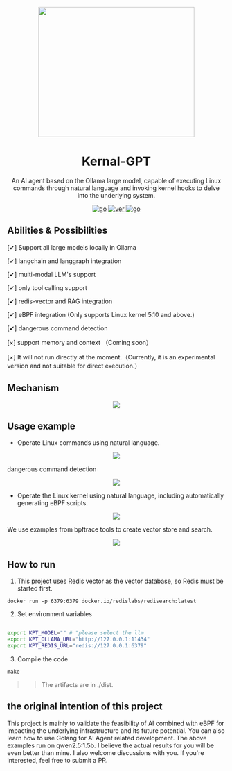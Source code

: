 <div align="center">

<p align="center">
<img src="https://cdn.jsdelivr.net/gh/boylegu/kernal-gpt/assets/kernal_gpt.png" width="360" height="300">
</p>

<h1 style="border-bottom: none">
    <b>Kernal-GPT</b><br />
</h1>

<p>
An AI agent based on the Ollama large model, capable of executing Linux commands through natural language and invoking kernel hooks to delve into the underlying system.
</p>

[![go](https://img.shields.io/badge/Go-1.24+-66C9D6)]()
[![ver](https://img.shields.io/badge/version-0.3.0.dev-E940AF)]()
[![go](https://img.shields.io/badge/license-MIT-E940AF)]()
</div>

## Abilities & Possibilities

[✔] Support all large models locally in Ollama

[✔] langchain and langgraph integration

[✔] multi-modal LLM's support 

[✔] only tool calling support

[✔] redis-vector and RAG integration

[✔] eBPF integration (Only supports Linux kernel 5.10 and above.)

[✔] dangerous command detection

[×] support memory and context （Coming soon）

[×] It will not run directly at the moment.（Currently, it is an experimental version and not suitable for direct execution.）

## Mechanism

<p align="center">
<img src="https://cdn.jsdelivr.net/gh/boylegu/kernal-gpt/assets/black.png">
</p>

## Usage example

- Operate Linux commands using natural language.

<p align="center">
<img src="https://cdn.jsdelivr.net/gh/boylegu/kernal-gpt/assets/oscmd_en_eg01.gif">
</p>

dangerous command detection

<p align="center">
<img src="https://cdn.jsdelivr.net/gh/boylegu/kernal-gpt/assets/oscmd_en_eg02.gif">
</p>

- Operate the Linux kernel using natural language, including automatically generating eBPF scripts.

<p align="center">
<img src="https://cdn.jsdelivr.net/gh/boylegu/kernal-gpt/assets/bpf_en_eg01.gif">
</p>

We use examples from bpftrace tools to create vector store and search.


<p align="center">
<img src="https://cdn.jsdelivr.net/gh/boylegu/kernal-gpt/assets/bpf_en_eg02.gif">
</p>

## How to run

1. This project uses Redis vector as the vector database, so Redis must be started first.

```
docker run -p 6379:6379 docker.io/redislabs/redisearch:latest 
```

2. Set environment variables

```bash

export KPT_MODEL="" # "please select the llm
export KPT_OLLAMA_URL="http://127.0.0.1:11434"
export KPT_REDIS_URL="redis://127.0.0.1:6379"
```


3. Compile the code

```
make
```

>> The artifacts are in ./dist.

## the original intention of this project

This project is mainly to validate the feasibility of AI combined with eBPF for impacting the underlying infrastructure and its future potential. You can also learn how to use Golang for AI Agent related development. The above examples run on qwen2.5:1.5b. I believe the actual results for you will be even better than mine. I also welcome discussions with you. If you're interested, feel free to submit a PR.